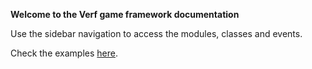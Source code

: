 **Welcome to the Verf game framework documentation**

Use the sidebar navigation to access the modules, classes and events.

Check the examples [here](../examples/index.html).
